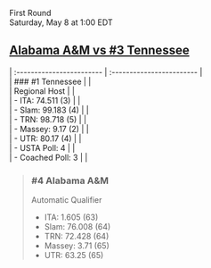 First Round  
Saturday, May 8 at 1:00 EDT
## [Alabama A&M vs #3 Tennessee](https://www.ncaa.com/game/5833386) 

| :------------------------ | :------------------------ |  
| ### #1 Tennessee          | |  
| Regional Host             | |  
| - ITA: 74.511 (3)         | |  
| - Slam: 99.183 (4)        | |  
| - TRN: 98.718 (5)         | |  
| - Massey: 9.17 (2)        | |  
| - UTR: 80.17 (4)          | |  
| - USTA Poll: 4            | |  
| - Coached Poll: 3         | |  

> ### #4 Alabama A&M  
> Automatic Qualifier  
> - ITA: 1.605 (63)  
> - Slam: 76.008 (64)  
> - TRN: 72.428 (64)  
> - Massey: 3.71 (65)  
> - UTR: 63.25 (65)  